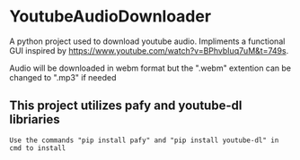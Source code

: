 # YoutubeAudioDownloader

A python project used to download youtube audio. Impliments a functional GUI inspired by https://www.youtube.com/watch?v=BPhvbIuq7uM&t=749s.

Audio will be downloaded in webm format but the ".webm" extention can be changed to ".mp3" if needed

## This project utilizes pafy and youtube-dl libriaries 
    Use the commands "pip install pafy" and "pip install youtube-dl" in cmd to install 
